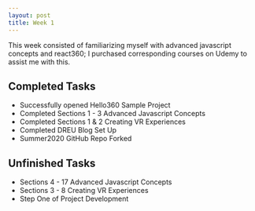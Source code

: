 ```yaml
---
layout: post
title: Week 1
---
```


This week consisted of familiarizing myself with advanced javascript concepts and react360; I purchased corresponding courses on Udemy to assist me with this. 
## Completed Tasks
* Successfully opened Hello360 Sample Project
* Completed Sections 1 - 3 Advanced Javascript Concepts
* Completed Sections 1 & 2 Creating VR Experiences
* Completed DREU Blog Set Up
* Summer2020 GitHub Repo Forked
## Unfinished Tasks
* Sections 4 - 17 Advanced Javascript Concepts
* Sections 3 - 8 Creating VR Experiences
* Step One of Project Development
